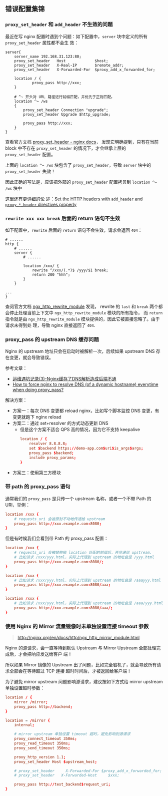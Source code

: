 ## 错误配置集锦

### `proxy_set_header` 和 `add_header` 不生效的问题

最近在写 nginx 配置时遇到个问题：如下配置中，`server` 块中定义的所有 `proxy_set_header` 属性都不会生
效：

```
server{
    server_name 192.168.31.123:80;
    proxy_set_header   Host             $host;
    proxy_set_header   X-Real-IP        $remote_addr;
    proxy_set_header   X-Forwarded-For  $proxy_add_x_forwarded_for;

    location / {
            proxy_pass http://xxx;
    }

    # ^~ 开头对 URL 路径进行前缀匹配，并优先于正则匹配。
    location ^~ /ws
    {
        proxy_set_header Connection "upgrade";
        proxy_set_header Upgrade $http_upgrade;

        proxy_pass http://xxx;
    }
}
```

查看官方文档
[proxy_set_header - nginx docs](http://nginx.org/en/docs/http/ngx_http_proxy_module.html#proxy_set_header)，
发现它明确提到，只有在当前 block 中不存在 `proxy_set_header` 的情况下，才会继承上层的
`proxy_set_header` 配置。

上面的 `location ^~ /ws` 块包含了 `proxy_set_header`，导致 `server` 块中的 `proxy_set_header` 失效！

因此正确的写法是，应该把外部的 `proxy_set_header` 配置拷贝到 `location ^~ /ws` 块中

这里还有更详细的论
述：[Set the HTTP headers with `add_header` and `proxy_*_header` directives properly](https://github.com/trimstray/nginx-admins-handbook/blob/master/doc/RULES.md#beginner-set-the-http-headers-with-add_header-and-proxy__header-directives-properly)

### `rewrite xxx xxx break` 后面的 return 语句不生效

如下配置中，`rewrite` 后面的 `return` 语句不会生效，请求会返回 `404`：

```nginx
# ......
http {
    # ......
    server {
        # ......

        location /xxx/ {
            rewrite ^/xxx/(.*)$ /yyy/$1 break;
            return 200 "hhh";
        }
    }

...
}
```

查阅官方文档
[ngx_http_rewrite_module](http://nginx.org/en/docs/http/ngx_http_rewrite_module.html#rewrite) 发现，
rewrite 的 `last` 和 `break` 两个都会停止处理当前上下文中 `ngx_http_rewrite_module` 模块的所有指令，
而 `return` 指令就是由 `ngx_http_rewrite_module` 模块提供的，因此它被直接忽略了。由于请求未得到处
理，导致 nginx 直接返回了 `404`.

### proxy_pass 的 upstream DNS 缓存问题

Nginx 的 upstream 地址只会在启动时被解析一次，后续如果 upstream DNS 存在变更，就会导致错误。

参考文章：

- [运维遇坑记录(3)-Nginx缓存了DNS解析造成后端不通](https://segmentfault.com/a/1190000022365954)
- [How to force nginx to resolve DNS (of a dynamic hostname) everytime when doing proxy_pass?](https://serverfault.com/questions/240476/how-to-force-nginx-to-resolve-dns-of-a-dynamic-hostname-everytime-when-doing-p)

解决方案：

- 方案一：每次 DNS 变更都 reload nginx，比如写个脚本监控 DNS 变更，有变更就跑下 nginx reload
- 方案二：通过 set+resolver 的方式动态更新 DNS
  - 但是这个方案不适合 QPS 高的情况，因为它不支持 keepalive
    ```conf
    location / {
        resolver 8.8.8.8;
        set $backend https://demo-app.com$uri$is_args$args;
        proxy_pass $backend;
        include proxy_params;
    }
    ```
- 方案三：使用第三方模块

### 带 path 的 proxy_pass 语句

通常我们的 `proxy_pass` 是只传一个 upstream 名称，或者一个不带 Path 的 URI，举例：

```conf
location /xxx {
    # requests_uri 会被原封不动地传递给 upstream
    proxy_pass http://xxx.example.com:8080;
}
```

但是有时候我们会看到带 Path 的 proxy_pass 配置：

```conf
location /xxx {
    # requests_uri 会被替换掉 location 匹配的前缀后，再传递给 upstream.
    # 比如请求 /xxx/yyy.html，实际上代理到 upstream 的地址会是 /yyy.html
    proxy_pass http://xxx.example.com:8080/;
}

location /xxx {
    # 比如请求 /xxx/yyy.html，实际上代理到 upstream 的地址会是 /aaayyy.html
    proxy_pass http://xxx.example.com:8080/aaa;
}

location /xxx {
    # 比如请求 /xxx/yyy.html，实际上代理到 upstream 的地址会是 /aaa/yyy.html
    proxy_pass http://xxx.example.com:8080/aaa/;
}
```

### 使用 Nginx 的 Mirror 流量镜像时未单独设置连接 timeout 参数

> http://nginx.org/en/docs/http/ngx_http_mirror_module.html

Nginx 的源请求，会一直等待到默认 Upstream 与 Mirror Upstream 全部处理完成后，才会把响应发送给客户
端！

所以如果 Mirror 镜像的 Upstream 出了问题，比如完全宕机了，就会导致所有请求全部会在等待超过 TCP 连接
超时时间后，才被返回给客户端！

为了避免 mirror upstream 问题影响源请求，建议按如下方式给 mirror upstream 单独设置超时参数：

```conf
location / {
    mirror /mirror;
    proxy_pass http://backend;
}

location = /mirror {
    internal;

    # mirror upstream 单独设置 timeout 超时，避免影响到源请求
    proxy_connect_timeout 350ms;
    proxy_read_timeout 350ms;
    proxy_send_timeout 350ms;

    proxy_http_version 1.1;
    proxy_set_header Host $upstream_host;

    # proxy_set_header     X-Forwarded-For $proxy_add_x_forwarded_for;
    # proxy_set_header   X-Forwarded-Host     $xxx;

    proxy_pass http://test_backend$request_uri;
}
```
